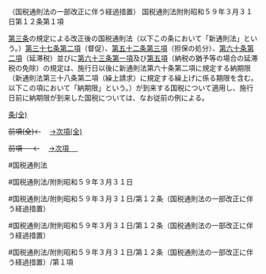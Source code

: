 （国税通則法の一部改正に伴う経過措置）
国税通則法附則昭和５９年３月３１日第１２条第１項

[第三条](国税通則法＿＿＿＿附則昭和５９年３月３１日第３条第１項)の規定による改正後の国税通則法（以下この条において「新通則法」という。）[第三十七条第二項](国税通則法＿＿＿＿附則昭和５９年３月３１日第３７条第２項)（督促）、[第五十二条第三項](国税通則法＿＿＿＿附則昭和５９年３月３１日第５２条第３項)（担保の処分）、[第六十条第二項](国税通則法＿＿＿＿附則昭和５９年３月３１日第６０条第２項)（延滞税）並びに[第六十三条第一項](国税通則法＿＿＿＿附則昭和５９年３月３１日第６３条第１項)及び[第五項](国税通則法＿＿＿＿附則昭和５９年３月３１日第１２条第５項)（納税の猶予等の場合の延滞税の免除）の規定は、施行日以後に新通則法第六十条第二項に規定する納期限（新通則法第三十八条第二項（繰上請求）に規定する繰上げに係る期限を含む。以下この項において「納期限」という。）が到来する国税について適用し、施行日前に納期限が到来した国税については、なお従前の例による。

[条(全)](国税通則法＿＿＿＿附則昭和５９年３月３１日第１２条_.md)

~~前項(全)←~~　  [→次項(全)](国税通則法＿＿＿＿附則昭和５９年３月３１日第１２条第２項_.md)

~~前項 　 ←~~　  [→次項 　 ](国税通則法＿＿＿＿附則昭和５９年３月３１日第１２条第２項.md)



#国税通則法

#国税通則法/附則昭和５９年３月３１日

#国税通則法/附則昭和５９年３月３１日/第１２条（国税通則法の一部改正に伴う経過措置）

#国税通則法/附則昭和５９年３月３１日/第１２条（国税通則法の一部改正に伴う経過措置）

#国税通則法/附則昭和５９年３月３１日/第１２条（国税通則法の一部改正に伴う経過措置）/第１項

